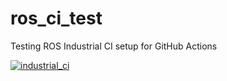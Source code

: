 # ros_ci_test
Testing ROS Industrial CI setup for GitHub Actions

[![industrial_ci](https://github.com/RValner/ros_ci_test/actions/workflows/industrial_ci_action.yml/badge.svg)](https://github.com/RValner/ros_ci_test/actions/workflows/industrial_ci_action.yml)